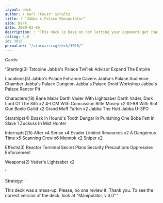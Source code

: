 ```yaml
---
layout: deck
author: ! Karl "Faust" Schultz
title: ! "Jabba s Palace Manipulator"
side: Dark
date: 2000-02-06
description: ! "This deck is base on not letting your opponent get characters out."
rating: 4.0
id: 3015
permalink: "/starwarsccg/deck/3015/"
---
```

Cards: 

'Starting(3)
Tatooine Jabba's Palace
Twi'lek Advisor
Expand The Empire

Locations(5)
Jabba's Palace Entrance Cavern
Jabba's Palace Audience Chamber
Jabba's Palace Dungeon
Jabba's Palace Droid Workshop
Jabba's Palace Rancor Pit

Characters(18)
Bane Malar
Darth Vader With Lightsaber
Darth Vader, Dark Lord Of The Sith x2
4-LOM With Concussion Rifle
Mosep x2
IG-88 With Riot Gun
Boelo
Gailid x2
Grand Moff Tarkin x2
Jabba The Hutt
Jabba
U-3PO

Starships(4)
Bossk In Hound's Tooth
Dengar In Punishing One
Boba Fett In Slave 1
Zuckuss In Mist Hunter

Interrupts(25)
Alter x4
Sense x4
Evader
Limited Resources x2
A Dangerous Time x5
Scanning Crew x6
Monnok x2
Sniper x2

Effects(3)
Reactor Terminal
Secret Plans
Security Precautions
Oppressive Enforcement

Weapons(2)
Vader's Lightsaber x2


'

Strategy: '

This deck was a mess-up.  Please, no one review it.  Thank you.  To see the correct version of the deck, look at "Manipulator, v.3.0"	'
